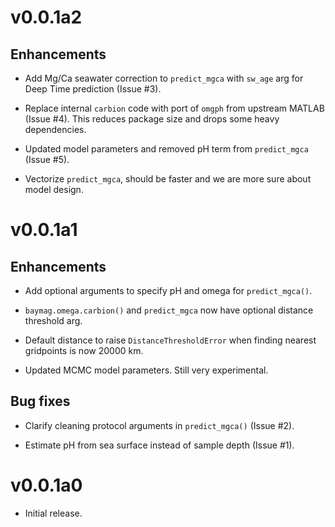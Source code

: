 # v0.0.1a2

## Enhancements

* Add Mg/Ca seawater correction to `predict_mgca` with `sw_age` arg for Deep Time prediction (Issue #3).

* Replace internal `carbion` code with port of `omgph` from upstream MATLAB (Issue #4). 
This reduces package size and drops some heavy dependencies.

* Updated model parameters and removed pH term from `predict_mgca` (Issue #5).

* Vectorize `predict_mgca`, should be faster and we are more sure about model design.


# v0.0.1a1

## Enhancements

* Add optional arguments to specify pH and omega for `predict_mgca()`.

* `baymag.omega.carbion()` and `predict_mgca` now have optional distance threshold arg.

* Default distance to raise `DistanceThresholdError` when finding nearest gridpoints is now 20000 km.

* Updated MCMC model parameters. Still very experimental.

## Bug fixes

* Clarify cleaning protocol arguments in `predict_mgca()` (Issue #2).

* Estimate pH from sea surface instead of sample depth (Issue #1).


# v0.0.1a0

* Initial release.